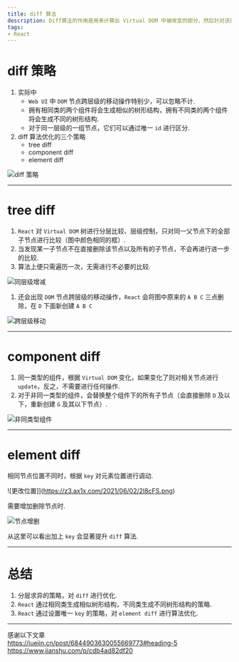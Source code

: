 ```yaml
---
title: diff 算法
description: Diff算法的作用是用来计算出 Virtual DOM 中被改变的部分，然后针对该部分进行原生DOM操作，而不用重新渲染整个页面.
tags:
- React
---
```


# diff 策略

1. 实际中
    - `Web UI` 中 `DOM` 节点跨层级的移动操作特别少，可以忽略不计.
    - 拥有相同类的两个组件将会生成相似的树形结构，拥有不同类的两个组件将会生成不同的树形结构.
    - 对于同一层级的一组节点，它们可以通过唯一 `id` 进行区分.
2. diff 算法优化的三个策略
    - tree diff
    - component diff
    - element diff

![diff 策略](https://z3.ax1x.com/2021/06/02/2lGbHP.md.png)

***

# tree diff

1. `React` 对 `Virtual DOM` 树进行分层比较、层级控制，只对同一父节点下的全部子节点进行比较（图中颜色相同的框）.
2. 当发现某一子节点不在直接删除该节点以及所有的子节点，不会再进行进一步的比较.
3. 算法上便只需遍历一次，无需进行不必要的比较.

![同层级增减](https://z3.ax1x.com/2021/06/02/2liEss.png)

1. 还会出现 `DOM` 节点跨层级的移动操作，`React` 会将图中原来的 `A B C` 三点删除，在 `D` 下面新创建 `A B C`

![跨层级移动](https://z3.ax1x.com/2021/06/02/2liKiT.png)

***

# component diff

1. 同一类型的组件，根据 `Virtual DOM` 变化，如果变化了则对相关节点进行 `update`，反之，不需要进行任何操作.
2. 对于非同一类型的组件，会替换整个组件下的所有子节点（会直接删除 `D` 及以下，重新创建 `G` 及其以下节点）.

![非同类型组件](https://z3.ax1x.com/2021/06/02/2lnsOO.png)

***

# element diff

相同节点位置不同时，根据 `key` 对元素位置进行调动.

![更改位置]](https://z3.ax1x.com/2021/06/02/2l8cFS.png)

需要增加删除节点时.

![节点增删](https://z3.ax1x.com/2021/06/02/2l8ToT.png)

从这里可以看出加上 `key` 会显著提升 `diff` 算法.

***

# 总结

1. 分层求异的策略，对 `diff` 进行优化.
2. `React` 通过相同类生成相似树形结构，不同类生成不同树形结构的策略.
3. `React` 通过设置唯一 `key` 的策略，对 `element diff` 进行算法优化.

***

感谢以下文章<br>
https://juejin.cn/post/6844903630055669773#heading-5<br>
https://www.jianshu.com/p/cdb4ad82df20

